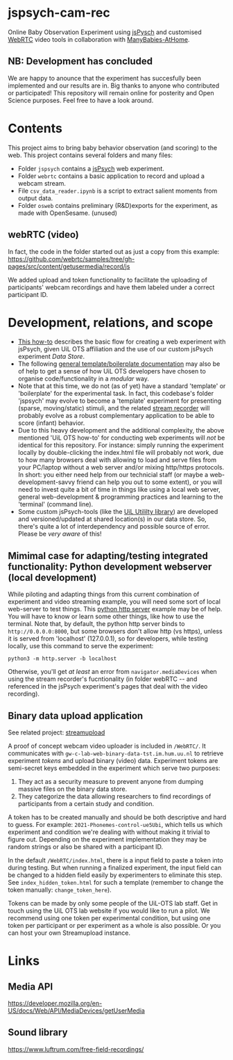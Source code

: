 # jspsych-cam-rec
Online Baby Observation Experiment using [jsPysch](http://www.jspsych.org) and customised [WebRTC](https://webrtc.org/) video tools in collaboration with [ManyBabies-AtHome](https://manybabies.github.io/).

## NB: Development has concluded

We are happy to anounce that the experiment has succesfully been implemented and our results are in. Big thanks to anyone who contributed or participated! This repository will remain online for posterity and Open Science purposes. Feel free to have a look around.

# Contents
This project aims to bring baby behavior observation (and scoring) to the web.
This project contains several folders and many files:

- Folder `jspsych` contains a [jsPsych](https://www.jspsych.org) web experiment.
- Folder `webrtc` contains a basic application to record and upload a webcam stream.
- File `csv_data_reader.ipynb` is a script to extract salient moments from output data.
- Folder `osweb` contains preliminary (R&D)exports for the experiment, as made with OpenSesame. (unused)

## webRTC (video)
In fact, the code in the folder started out as just a copy from this example:
https://github.com/webrtc/samples/tree/gh-pages/src/content/getusermedia/record/js

We added upload and token functionality to facilitate the uploading of participants' webcam recordings and have them labeled under a correct participant ID.

# Development, relations, and scope
- [This how-to](https://uilots-labs.wp.hum.uu.nl/how-to/online-experimenting/) describes the basic flow for creating a web experiment with jsPsych, given UiL OTS affiliation and the use of our custom jsPsych experiment _Data Store_.
- The following [general template/boilerplate documentation](https://github.com/UiL-OTS-labs/jspsych-uil-template-docs) may also be of help to get a sense of how UiL OTS developers have chosen to organise code/functionality in a _modular_ way.
- Note that at this time, we do not (as of yet) have a standard 'template' or 'boilerplate' for the experimental task. In fact, this codebase's folder 'jspsych' may evolve to become a 'template' experiment for presenting (sparse, moving/static) stimuli, and the related [stream recorder](https://github.com/UiL-OTS-labs/streamupload/) will probably evolve as a robust complementary application to be able to score (infant) behavior.
- Due to this heavy development and the additional complexity, the above mentioned 'UiL OTS how-to' for conducting web experiments will _not_ be identical for this repository. For instance: simply running the experiment locally by double-clicking the index.html file will probably not work, due to how many browsers deal with allowing to load and serve files from your PC/laptop without a web server and/or mixing http/https protocols. In short: you either need help from our technicial staff (or maybe a web-development-savvy friend can help you out to some extent), or you will need to invest quite a bit of time in things like using a local web server, general web-development & programming practices and learning to the 'terminal' (command line).
- Some custom jsPsych-tools (like the [UiL Utililty library](https://github.com/UiL-OTS-labs/jspsych-uil-utils)) are developed and versioned/updated at shared location(s) in our data store. So, there's quite a lot of interdependency and possible source of error. Please be _very aware_ of this!

## Mimimal case for adapting/testing integrated functionality: Python development webserver (local development)
While piloting and adapting things from this current combination of experiment and video streaming example, you will need some sort of local web-server to test things. This [python http server](https://pythonbasics.org/webserver/) example may be of help. You will have to know or learn some other things, like how to use the terminal. Note that, by default, the python http server binds to `http://0.0.0.0:8000`, but some browsers don't allow http (vs https), unless it is served from 'localhost' (127.0.0.1), so for developers, while testing locally, use this command to serve the experiment:
```
python3 -m http.server -b localhost
```
Otherwise, you'll get _at least_ an error from `navigator.mediaDevices` when using the stream recorder's fucntionality (in folder webRTC -- and referenced in the jsPsych experiment's pages that deal with the video recording).

## Binary data upload application
See related project: [streamupload](https://github.com/UiL-OTS-labs/streamupload/)

A proof of concept webcam video uploader is included in `/WebRTC/`. It communicates with `gw-c-lab-web-binary-data-tst.im.hum.uu.nl` to retrieve experiment _tokens_ and upload binary (video) data. Experiment tokens are semi-secret keys embedded in the experiment which serve two purposes:

1. They act as a security measure to prevent anyone from dumping massive files on the binary data store.
2. They categorize the data allowing researchers to find recordings of participants from a certain study and condition.

A token has to be created manually and should be both descriptive and hard to guess. For example: `2021-Phonemes-control-ue5Ubi`, which tells us which experiment and condition we're dealing with without making it trivial to figure out. Depending on the experiment implementation they may be random strings or also be shared with a participant ID.

In the default `/WebRTC/index.html`, there is a input field to paste a token into during testing. But when running a finalized experiment, the input field can be changed to a hidden field easily by experimenters to eliminate this step. See `index_hidden_token.html` for such a template (remember to change the token manually: `change_token_here`).

Tokens can be made by only some people of the UiL-OTS lab staff. Get in touch using the UiL OTS lab website if you would like to run a pilot. We recommend using one token per experimental condition, but using one token per participant or per experiment as a whole is also possible. Or you can host your own Streamupload instance.

# Links

## Media API
https://developer.mozilla.org/en-US/docs/Web/API/MediaDevices/getUserMedia

## Sound library
https://www.luftrum.com/free-field-recordings/
